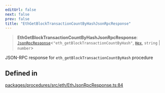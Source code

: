 ```yaml
---
editUrl: false
next: false
prev: false
title: "EthGetBlockTransactionCountByHashJsonRpcResponse"
---
```


> **EthGetBlockTransactionCountByHashJsonRpcResponse**: [`JsonRpcResponse`](/reference/tevm/jsonrpc/type-aliases/jsonrpcresponse/)\<`"eth_getBlockTransactionCountByHash"`, [`Hex`](/reference/tevm/utils/type-aliases/hex/), `string` \| `number`\>

JSON-RPC response for `eth_getBlockTransactionCountByHash` procedure

## Defined in

[packages/procedures/src/eth/EthJsonRpcResponse.ts:84](https://github.com/evmts/tevm-monorepo/blob/main/packages/procedures/src/eth/EthJsonRpcResponse.ts#L84)
